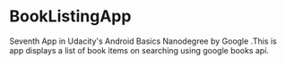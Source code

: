 # BookListingApp
Seventh App in Udacity's Android Basics Nanodegree by Google .This is app displays a list of book items on searching using google books api.
